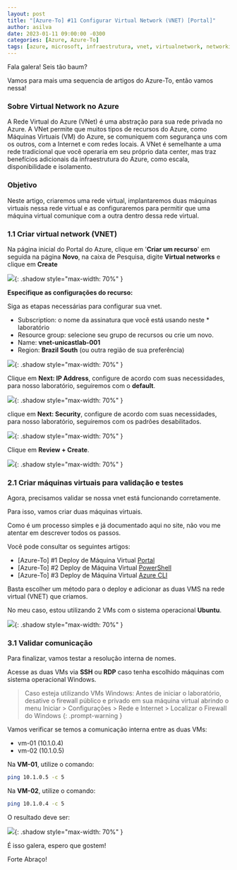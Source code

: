 ```yaml
---
layout: post
title: "[Azure-To] #11 Configurar Virtual Network (VNET) [Portal]"
author: asilva
date: 2023-01-11 09:00:00 -0300
categories: [Azure, Azure-To]
tags: [azure, microsoft, infraestrutura, vnet, virtualnetwork, networking]
---
```


Fala galera! Seis tão baum?

Vamos para mais uma sequencia de artigos do Azure-To, então vamos nessa!

### **Sobre Virtual Network no Azure**

A Rede Virtual do Azure (VNet) é uma abstração para sua rede privada no Azure. A VNet permite que muitos tipos de recursos do Azure, como Máquinas Virtuais (VM) do Azure, se comuniquem com segurança uns com os outros, com a Internet e com redes locais. A VNet é semelhante a uma rede tradicional que você operaria em seu próprio data center, mas traz benefícios adicionais da infraestrutura do Azure, como escala, disponibilidade e isolamento.

### **Objetivo**

Neste artigo, criaremos uma rede virtual, implantaremos duas máquinas virtuais nessa rede virtual e as configuraremos para permitir que uma máquina virtual comunique com a outra dentro dessa rede virtual.

### **1.1 Criar virtual network (VNET)**

Na página inicial do Portal do Azure, clique em '**Criar um recurso**' em seguida na página **Novo**, na caixa de Pesquisa, digite **Virtual networks** e clique em **Create** 

![](/assets/img/50/vnet01.png){: .shadow style="max-width: 70%" }

**Especifique as configurações do recurso:**

Siga as etapas necessárias para configurar sua vnet.

* Subscription: o nome da assinatura que você está usando neste * laboratório
* Resource group: selecione seu grupo de recursos ou crie um novo.
* Name: **vnet-unicastlab-001**
* Region: **Brazil South** (ou outra região de sua preferência)

![](/assets/img/50/vnet02.png){: .shadow style="max-width: 70%" }

Clique em **Next: IP Address**, configure de acordo com suas necessidades, para nosso laboratório, seguiremos com o **default**.

![](/assets/img/50/vnet03.png){: .shadow style="max-width: 70%" }

clique em **Next: Security**, configure de acordo com suas necessidades, para nosso laboratório, seguiremos com os padrões desabilitados.

![](/assets/img/50/vnet04.png){: .shadow style="max-width: 70%" }

Clique em **Review + Create**.

![](/assets/img/50/vnet05.png){: .shadow style="max-width: 70%" }

### **2.1 Criar máquinas virtuais para validação e testes**

Agora, precisamos validar se nossa vnet está funcionando corretamente.

Para isso, vamos criar duas máquinas virtuais.

Como é um processo simples e já documentado aqui no site, não vou me atentar em descrever todos os passos.

Você pode consultar os seguintes artigos:

- [Azure-To] #1 Deploy de Máquina Virtual [Portal](https://unicast.com.br/posts/azure-to-1-deploy-de-maquina-virtual-portal/)
- [Azure-To] #2 Deploy de Máquina Virtual [PowerShell](https://unicast.com.br/posts/azure-to-2-deploy-de-maquina-virtual-powershell/)
- [Azure-To] #3 Deploy de Máquina Virtual [Azure CLI](https://unicast.com.br/posts/azure-to-3-deploy-de-maquina-virtual-azure-cli/)

Basta escolher um método para o deploy e adicionar as duas VMS na rede virtual (VNET) que criamos.

No meu caso, estou utilizando 2 VMs com o sistema operacional **Ubuntu**.

![](/assets/img/50/vnet06.png){: .shadow style="max-width: 70%" }

### **3.1 Validar comunicação**

Para finalizar, vamos testar a resolução interna de nomes.

Acesse as duas VMs via **SSH** ou **RDP** caso tenha escolhido máquinas com sistema operacional Windows.

>Caso esteja utilizando VMs Windows: Antes de iniciar o laboratório, desative o firewall público e privado em sua máquina virtual abrindo o menu Iniciar > Configurações > Rede e Internet > Localizar o Firewall do Windows
{: .prompt-warning }

Vamos verificar se temos a comunicação interna entre as duas VMs:

- vm-01 (10.1.0.4)
- vm-02 (10.1.0.5)

Na **VM-01**, utilize o comando:

```bash
ping 10.1.0.5 -c 5
```

Na **VM-02**, utilize o comando:

```bash
ping 10.1.0.4 -c 5
```

O resultado deve ser:

![](/assets/img/50/vnet07.png){: .shadow style="max-width: 70%" }

É isso galera, espero que gostem!

Forte Abraço!